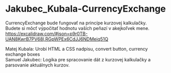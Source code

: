 # Jakubec_Kubala-CurrencyExchange

CurrencyExchange bude fungovať na princípe kurzovej kalkulačky.<br>
Budete si môcť výpočitať hodnotu vaších peňazí v akejkoľvek mene.<br>
https://excalidraw.com/#json=p9r0TB-UAN8KwrB7PV68l,RGpWPEx6CdJJ6NDMeiq51Q<br>

Matej Kubala: Urobí HTML a CSS nadpisu, convert button, currency exchange boxes<br>
Samuel Jakubec: Logika pre spracovanie dát z kurzovej kalkulačky a parsovanie aktuálnych kurzov.<br>
